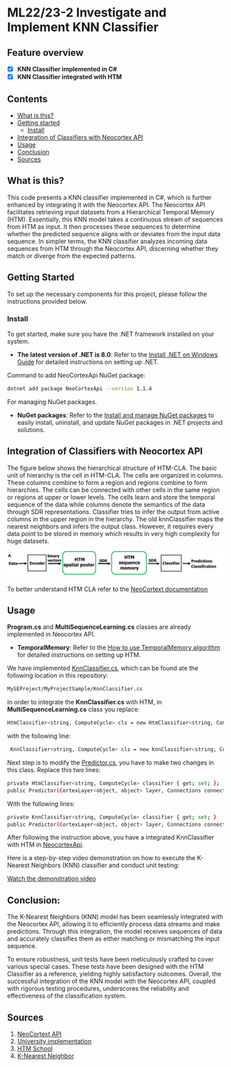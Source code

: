 # ML22/23-2	Investigate and Implement KNN Classifier


## Feature overview

*   [x] **KNN Classifier implemented in C#** 
*   [x] **KNN Classifier integrated with HTM**
## Contents

*   [What is this?](#what-is-this)
*   [Getting started](#getting-started)
    *   [Install](#install)
*  [Integration of Classifiers with Neocortex API](#integration-of-classifiers-with-neocortex-api)
*  [Usage](#usage)
*  [Conclusion](#conclusion)
*  [Sources](#sources)
        
## What is this?

This code presents a KNN classifier implemented in C#, which is further enhanced by integrating it with the Neocortex API. The Neocortex API facilitates retrieving input datasets from a Hierarchical Temporal Memory (HTM). Essentially, this KNN model takes a continuous stream of sequences from HTM as input. It then processes these sequences to determine whether the predicted sequence aligns with or deviates from the input data sequence. In simpler terms, the KNN classifier analyzes incoming data sequences from HTM through the Neocortex API, discerning whether they match or diverge from the expected patterns.

## Getting Started

To set up the necessary components for this project, please follow the instructions provided below.

### Install

To get started, make sure you have the .NET framework installed on your system.
- **The latest version of .NET is 8.0**: Refer to the [Install .NET on Windows Guide](https://learn.microsoft.com/en-us/dotnet/core/install/windows?tabs=net80) for detailed instructions on setting up .NET.

Command to add NeoCortexApi NuGet package: 
 ```bash
dotnet add package NeoCortexApi --version 1.1.4
```

For managing NuGet packages. 
- **NuGet packages**: Refer to the [Install and manage NuGet packages](https://learn.microsoft.com/en-us/nuget/consume-packages/install-use-packages-dotnet-cli) to easily install, uninstall, and update NuGet packages in .NET projects and solutions.

## Integration of Classifiers with Neocortex API
The figure below shows the hierarchical structure of HTM-CLA. The basic unit of hierarchy is the cell in HTM-CLA. The cells are organized in columns. These columns combine to form a region and regions combine to form hierarchies. The cells can be connected with other cells in the same region or regions at upper or lower levels. The cells learn and store the temporal sequence of the data while columns denote the semantics of the data through SDR representations. Classifier tries to infer the output from active columns in the upper region in the hierarchy.  The old knnClassifier maps the nearest neighbors and infers the output class. However, it requires every data point to be stored in memory which results in very high complexity for huge datasets.   

![Image](Documentation/images/HtmPipeline.png)

To better understand HTM CLA refer to the [NeoCortext documentation](https://github.com/ddobric/neocortexapi/blob/master/source/Documentation/gettingStarted.md)

## Usage

**Program.cs** and **MultiSequenceLearning.cs** classes are already implemented in Neocortex API.
- **TemporalMemory**: Refer to the [How to use TemporalMemory algorithm](https://github.com/ddobric/neocortexapi/blob/master/source/Documentation/TemporalMemory.md) for detailed instructions on setting up HTM.

We have implemented [KnnClassifier.cs](https://github.com/UniversityOfAppliedSciencesFrankfurt/se-cloud-2022-2023/edit/Team_Mariglen_Kejdjon/MySEProject/README.md), which can be found ate the following location in this repository: 
 ```bash
MySEProject/MyProjectSample/KnnClassifier.cs
```
In order to integrate the **KnnClassifier.cs** with HTM, in **MultiSequenceLearning.cs** class you replace: 
```bash
HtmClassifier<string, ComputeCycle> cls = new HtmClassifier<string, ComputeCycle>();
```
with the following line:
```bash
 KnnClassifier<string, ComputeCycle> cls = new KnnClassifier<string, ComputeCycle>();
```
Next step is to modify the [Predictor.cs](https://github.com/ddobric/neocortexapi/blob/master/source/NeoCortexApi/Predictor.cs), you have to make two changes in this class. Replace this two lines: 
```bash
private HtmClassifier<string, ComputeCycle> classifier { get; set; };
public Predictor(CortexLayer<object, object> layer, Connections connections, HtmClassifier<string, ComputeCycle> classifier)
```
With the following lines: 
```bash
private KnnClassifier<string, ComputeCycle> classifier { get; set; }
public Predictor(CortexLayer<object, object> layer, Connections connections, KnnClassifier<string, ComputeCycle> classifier)
```
After following the instruction above, you have a integrated KnnClassifier with HTM in [NeocortexApi](https://github.com/ddobric/neocortexapi).

Here is a step-by-step video demonstration on how to execute the K-Nearest Neighbors (KNN) classifier and conduct unit testing:

[Watch the demonstration video](https://github.com/UniversityOfAppliedSciencesFrankfurt/se-cloud-2022-2023/blob/Team_Mariglen_Kejdjon/MySEProject/Documentation/Demonstration_Video.mp4)



## Conclusion:  

The K-Nearest Neighbors (KNN) model has been seamlessly integrated with the Neocortex API, allowing it to efficiently process data streams and make predictions. Through this integration, the model receives sequences of data and accurately classifies them as either matching or mismatching the input sequence. 

To ensure robustness, unit tests have been meticulously crafted to cover various special cases. These tests have been designed with the HTM Classifier as a reference, yielding highly satisfactory outcomes. Overall, the successful integration of the KNN model with the Neocortex API, coupled with rigorous testing procedures, underscores the reliability and effectiveness of the classification system.

## Sources
1. [NeoCortext API](https://github.com/ddobric/neocortexapi)
2. [University implementation](https://github.com/UniversityOfAppliedSciencesFrankfurt/LearningApi/blob/f713a28984e8f3115952c54cd9d60d53faa76ffe/LearningApi/src/MLAlgorithms/AnomDetect.KMeans/KMeansAlgorithm.cs)
3. [HTM School](https://www.youtube.com/playlist?list=PL3yXMgtrZmDqhsFQzwUC9V8MeeVOQ7eZ9&app=desktop)
4. [K-Nearest Neighbor](https://medium.com/swlh/k-nearest-neighbor-ca2593d7a3c4)














